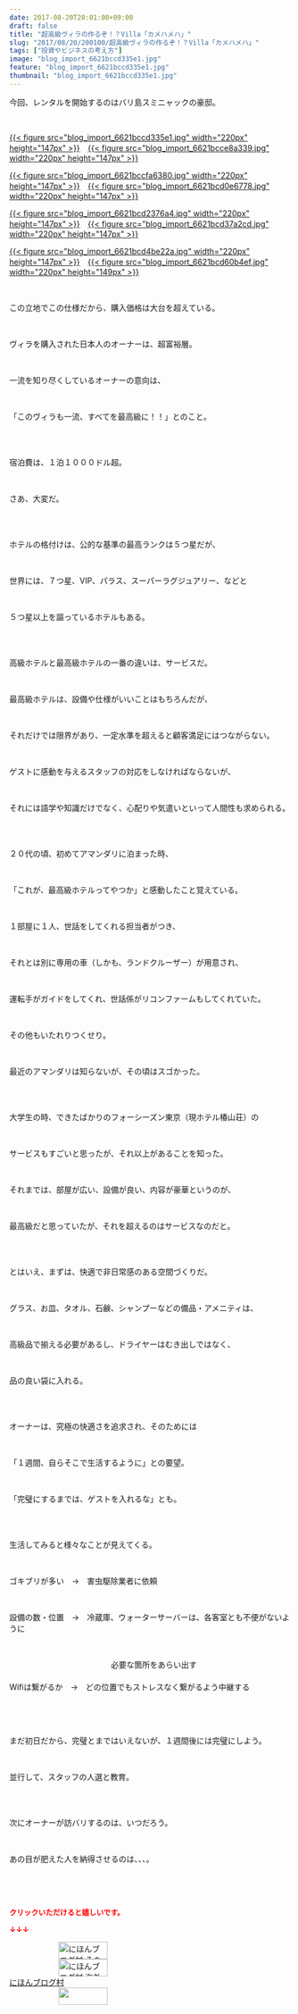 ```yaml
---
date: 2017-08-20T20:01:00+09:00
draft: false
title: "超高級ヴィラの作るぞ！？Villa「カメハメハ」"
slug: "2017/08/20/200100/超高級ヴィラの作るぞ！？Villa「カメハメハ」"
tags: ["投資やビジネスの考え方"]
image: "blog_import_6621bccd335e1.jpg"
feature: "blog_import_6621bccd335e1.jpg"
thumbnail: "blog_import_6621bccd335e1.jpg"
---
```

<p>今回、レンタルを開始するのはバリ島スミニャックの豪邸。</p><p> </p><p><a href="blog_import_6621bccd335e1.jpg">{{< figure src="blog_import_6621bccd335e1.jpg" width="220px" height="147px" >}}</a>　<a href="blog_import_6621bcce8a339.jpg">{{< figure src="blog_import_6621bcce8a339.jpg" width="220px" height="147px" >}}</a></p><p><a href="blog_import_6621bccfa6380.jpg">{{< figure src="blog_import_6621bccfa6380.jpg" width="220px" height="147px" >}}</a>　<a href="blog_import_6621bcd0e6778.jpg">{{< figure src="blog_import_6621bcd0e6778.jpg" width="220px" height="147px" >}}</a></p><p><a href="blog_import_6621bcd2376a4.jpg">{{< figure src="blog_import_6621bcd2376a4.jpg" width="220px" height="147px" >}}</a>　<a href="blog_import_6621bcd37a2cd.jpg">{{< figure src="blog_import_6621bcd37a2cd.jpg" width="220px" height="147px" >}}</a></p><p><a href="blog_import_6621bcd4be22a.jpg">{{< figure src="blog_import_6621bcd4be22a.jpg" width="220px" height="147px" >}}</a>　<a href="blog_import_6621bcd60b4ef.jpg">{{< figure src="blog_import_6621bcd60b4ef.jpg" width="220px" height="149px" >}}</a></p><p> </p><p>この立地でこの仕様だから、購入価格は大台を超えている。</p><p> </p><p>ヴィラを購入された日本人のオーナーは、超富裕層。</p><p> </p><p>一流を知り尽くしているオーナーの意向は、</p><p> </p><p>「このヴィラも一流、すべてを最高級に！！」とのこと。</p><p> </p><p><br/>宿泊費は、１泊１０００ドル超。</p><p> </p><p>さあ、大変だ。</p><p> </p><p><br/>ホテルの格付けは、公的な基準の最高ランクは５つ星だが、</p><p> </p><p>世界には、７つ星、VIP、パラス、スーパーラグジュアリー、などと</p><p> </p><p>５つ星以上を謳っているホテルもある。</p><p> </p><p><br/>高級ホテルと最高級ホテルの一番の違いは、サービスだ。</p><p> </p><p>最高級ホテルは、設備や仕様がいいことはもちろんだが、</p><p> </p><p>それだけでは限界があり、一定水準を超えると顧客満足にはつながらない。</p><p> </p><p>ゲストに感動を与えるスタッフの対応をしなければならないが、</p><p> </p><p>それには語学や知識だけでなく、心配りや気遣いといって人間性も求められる。</p><p> </p><p><br/>２０代の頃、初めてアマンダリに泊まった時、</p><p> </p><p>「これが、最高級ホテルってやつか」と感動したこと覚えている。</p><p> </p><p>１部屋に１人、世話をしてくれる担当者がつき、</p><p> </p><p>それとは別に専用の車（しかも、ランドクルーザー）が用意され、</p><p> </p><p>運転手がガイドをしてくれ、世話係がリコンファームもしてくれていた。</p><p> </p><p>その他もいたれりつくせり。</p><p> </p><p>最近のアマンダリは知らないが、その頃はスゴかった。</p><p> </p><p><br/>大学生の時、できたばかりのフォーシーズン東京（現ホテル椿山荘）の</p><p> </p><p>サービスもすごいと思ったが、それ以上があることを知った。</p><p> </p><p>それまでは、部屋が広い、設備が良い、内容が豪華というのが、</p><p> </p><p>最高級だと思っていたが、それを超えるのはサービスなのだと。</p><p> </p><p><br/>とはいえ、まずは、快適で非日常感のある空間づくりだ。</p><p> </p><p>グラス、お皿、タオル、石鹸、シャンプーなどの備品・アメニティは、</p><p> </p><p>高級品で揃える必要があるし、ドライヤーはむき出しではなく、</p><p> </p><p>品の良い袋に入れる。</p><p> </p><p><br/>オーナーは、究極の快適さを追求され、そのためには</p><p> </p><p>「１週間、自らそこで生活するように」との要望。</p><p> </p><p>「完璧にするまでは、ゲストを入れるな」とも。</p><p> </p><p><br/>生活してみると様々なことが見えてくる。</p><p> </p><p>ゴキブリが多い　→　害虫駆除業者に依頼</p><p> </p><p>設備の数・位置　→　冷蔵庫、ウォーターサーバーは、各客室とも不便がないように</p><p> </p><p>　　　　　　　　　　　　　必要な箇所をあらい出す<br/>　　　　　　　　　　<br/>Wifiは繋がるか　→　どの位置でもストレスなく繋がるよう中継する</p><p> </p><p> </p><p>まだ初日だから、完璧とまではいえないが、１週間後には完璧にしよう。</p><p> </p><p>並行して、スタッフの人選と教育。</p><p> </p><p><br/>次にオーナーが訪バリするのは、いつだろう。</p><p> </p><p>あの目が肥えた人を納得させるのは、、、。</p><p> </p><p> </p><p><font color="#ff0000" size="2"><strong>クリックいただけると嬉しいです。</strong></font></p><p><font color="#ff0000" size="2"><strong>↓↓↓</strong></font></p><p><a href="ranking.html?p_cid=01260127" id="&amp;blogmura_banner" target="_blank"><img alt="にほんブログ村 その他生活ブログ 不動産投資へ" border="0" height="31" src="data:image/svg+xml;charset=utf-8,%3Csvg%20xmlns%3D%22http%3A%2F%2Fwww.w3.org%2F2000%2Fsvg%22%20title%3D%22Placeholder%20for%20Images%22%20role%3D%22presentation%22%20viewBox%3D%220%200%2088%2031%22%20%2F%3E" width="88" data-src="//life.blogmura.com/hudousantoushi/img/hudousantoushi88_31.gif" style="aspect-ratio: auto 88 / 31;"/><noscript><img alt="にほんブログ村 その他生活ブログ 不動産投資へ" border="0" height="31" src="//life.blogmura.com/hudousantoushi/img/hudousantoushi88_31.gif" width="88"></noscript></a><br/><a href="ranking.html?p_cid=01260127" target="_blank"><img alt="にほんブログ村 海外生活ブログ バリ島情報へ" border="0" height="31" src="data:image/svg+xml;charset=utf-8,%3Csvg%20xmlns%3D%22http%3A%2F%2Fwww.w3.org%2F2000%2Fsvg%22%20title%3D%22Placeholder%20for%20Images%22%20role%3D%22presentation%22%20viewBox%3D%220%200%2088%2031%22%20%2F%3E" width="88" data-src="https://img-proxy.blog-video.jp/images?url=http%3A%2F%2Foverseas.blogmura.com%2Fbali%2Fimg%2Fbali88_31.gif" style="aspect-ratio: auto 88 / 31;"/><noscript><img alt="にほんブログ村 海外生活ブログ バリ島情報へ" border="0" height="31" src="https://img-proxy.blog-video.jp/images?url=http%3A%2F%2Foverseas.blogmura.com%2Fbali%2Fimg%2Fbali88_31.gif" width="88"></noscript></a><br/><a href="ranking.html?p_cid=01260127" target="_blank">にほんブログ村</a><br/><a href="link.php?1804582" title="人気ブログランキングへ"><img border="0" height="31" src="data:image/svg+xml;charset=utf-8,%3Csvg%20xmlns%3D%22http%3A%2F%2Fwww.w3.org%2F2000%2Fsvg%22%20title%3D%22Placeholder%20for%20Images%22%20role%3D%22presentation%22%20viewBox%3D%220%200%2088%2031%22%20%2F%3E" width="88" data-src="https://blog.with2.net/img/banner/banner_22.gif" style="aspect-ratio: auto 88 / 31;"/><noscript><img border="0" height="31" src="https://blog.with2.net/img/banner/banner_22.gif" width="88"></noscript></a></p><p> </p>

